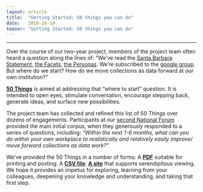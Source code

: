```yaml
---
layout: article
title:  "Getting Started: 50 things you can do"
date:   2018-10-10 
teaser: "Getting Started: 50 things you can do"
---
```

---

Over the course of our two-year project, members of the project team often heard a question along the lines of: “We’ve read the [Santa Barbara Statement](https://collectionsasdata.github.io/statement/), [the Facets](https://collectionsasdata.github.io/facets/), [the Personas](https://collectionsasdata.github.io/personas/). We’re subscribed to the [google group](https://groups.google.com/forum/#!forum/collectionsasdata). But where do we start? How do we move collections as data forward at our own institution?”

[**50 Things**](http://collectionsasdata.github.io/50things/50_things.pdf) is aimed at addressing that “where to start” question. It is intended to open eyes, stimulate conversation, encourage stepping back, generate ideas, and surface new possibilities. 

The project team has collected and refined this list of 50 Things over dozens of engagements. Participants at our [second National Forum](https://collectionsasdata.github.io/partners/) provided the main initial corpus, when they generously responded to a series of questions, including: *“Within the next 1-6 months, what can you do within your own workplace to realistically and relatively easily improve/ move forward collections as data work?”*

We’ve provided the 50 Things in a number of forms: A [**PDF**](http://collectionsasdata.github.io/50things/50_things.pdf) suitable for printing and posting. A [**CSV file**](http://collectionsasdata.github.io/50things/50things.csv). [**A site**](https://collectionsasdata.github.io/50things/) that supports serendipitous viewing. We hope it provides an impetus for exploring, learning from your colleagues, deepening your knowledge and understanding, and taking that first step.
